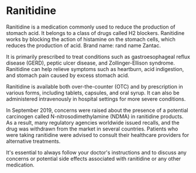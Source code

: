 <!--
source: gpt-3 + jph editing
tags: medications treatments
-->

# Ranitidine

Ranitidine is a medication commonly used to reduce the production of stomach acid. It belongs to a class of drugs called H2 blockers. Ranitidine works by blocking the action of histamine on the stomach cells, which reduces the production of acid. Brand name: rand name Zantac.

It is primarily prescribed to treat conditions such as gastroesophageal reflux disease (GERD), peptic ulcer disease, and Zollinger-Ellison syndrome. Ranitidine can help relieve symptoms such as heartburn, acid indigestion, and stomach pain caused by excess stomach acid.

Ranitidine is available both over-the-counter (OTC) and by prescription in various forms, including tablets, capsules, and oral syrup. It can also be administered intravenously in hospital settings for more severe conditions.

In September 2019, concerns were raised about the presence of a potential carcinogen called N-nitrosodimethylamine (NDMA) in ranitidine products. As a result, many regulatory agencies worldwide issued recalls, and the drug was withdrawn from the market in several countries. Patients who were taking ranitidine were advised to consult their healthcare providers for alternative treatments.

It's essential to always follow your doctor's instructions and to discuss any concerns or potential side effects associated with ranitidine or any other medication.
